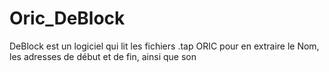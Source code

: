 # Oric_DeBlock

  DeBlock est un logiciel qui lit les fichiers .tap ORIC pour en extraire le Nom, les adresses de début et de fin, ainsi que son 
